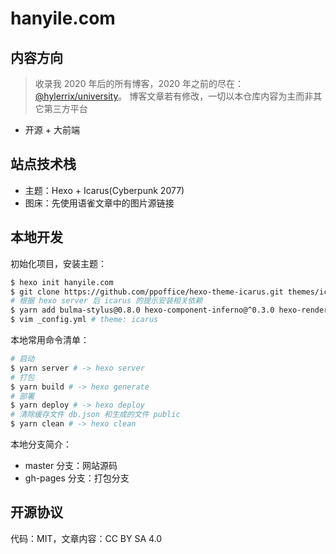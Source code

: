 # hanyile.com

## 内容方向

> 收录我 2020 年后的所有博客，2020 年之前的尽在：[@hylerrix/university](https://github.com/hylerrix/university)。
> 博客文章若有修改，一切以本仓库内容为主而非其它第三方平台

* 开源 + 大前端

## 站点技术栈

* 主题：Hexo + Icarus(Cyberpunk 2077)
* 图床：先使用语雀文章中的图片源链接

## 本地开发

初始化项目，安装主题：

```bash
$ hexo init hanyile.com
$ git clone https://github.com/ppoffice/hexo-theme-icarus.git themes/icarus
# 根据 hexo server 后 icarus 的提示安装相关依赖
$ yarn add bulma-stylus@0.8.0 hexo-component-inferno@^0.3.0 hexo-renderer-inferno@^0.1.3 inferno@^7.3.3 inferno-create-element@^7.3.3
$ vim _config.yml # theme: icarus
```

本地常用命令清单：

```bash
# 启动
$ yarn server # -> hexo server
# 打包
$ yarn build # -> hexo generate
# 部署
$ yarn deploy # -> hexo deploy
# 清除缓存文件 db.json 和生成的文件 public
$ yarn clean # -> hexo clean
```

本地分支简介：

* master 分支：网站源码
* gh-pages 分支：打包分支

## 开源协议

代码：MIT，文章内容：CC BY SA 4.0
